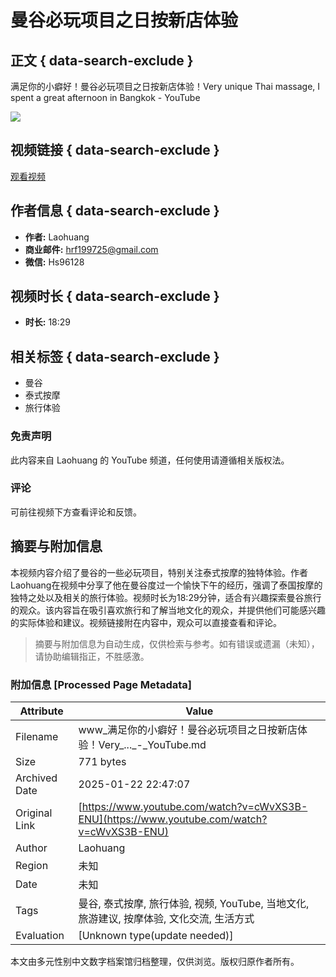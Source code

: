 # 曼谷必玩项目之日按新店体验

## 正文 { data-search-exclude }


满足你的小癖好！曼谷必玩项目之日按新店体验！Very unique Thai massage, I spent a great afternoon in Bangkok - YouTube

![](https://i.ytimg.com/an/KrEEUeXamgP_RVOqNN_I1w/featured_channel.jpg?v=6444da44)

## 视频链接 { data-search-exclude }
[观看视频](https://www.youtube.com/watch?v=HLQbqJxoc6M)

## 作者信息 { data-search-exclude }
- **作者:** Laohuang
- **商业邮件:** hrf199725@gmail.com
- **微信:** Hs96128

## 视频时长 { data-search-exclude }
- **时长:** 18:29

## 相关标签 { data-search-exclude }
- 曼谷
- 泰式按摩
- 旅行体验

### 免责声明
此内容来自 Laohuang 的 YouTube 频道，任何使用请遵循相关版权法。

### 评论
可前往视频下方查看评论和反馈。
<!-- tcd_original_link https://www.youtube.com/watch?v=cWvXS3B-ENU -->


## 摘要与附加信息

<!-- tcd_abstract -->
本视频内容介绍了曼谷的一些必玩项目，特别关注泰式按摩的独特体验。作者Laohuang在视频中分享了他在曼谷度过一个愉快下午的经历，强调了泰国按摩的独特之处以及相关的旅行体验。视频时长为18:29分钟，适合有兴趣探索曼谷旅行的观众。该内容旨在吸引喜欢旅行和了解当地文化的观众，并提供他们可能感兴趣的实际体验和建议。视频链接附在内容中，观众可以直接查看和评论。
<!-- tcd_abstract_end -->

> 摘要与附加信息为自动生成，仅供检索与参考。如有错误或遗漏（未知），请协助编辑指正，不胜感激。

### 附加信息 [Processed Page Metadata]

| Attribute       | Value                                  |
|-----------------|----------------------------------------|
| Filename        | www_满足你的小癖好！曼谷必玩项目之日按新店体验！Very_..._-_YouTube.md                             |
| Size            | 771 bytes                           |
| Archived Date   | 2025-01-22 22:47:07                             |
| Original Link   | [https://www.youtube.com/watch?v=cWvXS3B-ENU](https://www.youtube.com/watch?v=cWvXS3B-ENU)                       |
| Author          | Laohuang                               |
| Region          | 未知                               |
| Date            | 未知                                 |
| Tags            | 曼谷, 泰式按摩, 旅行体验, 视频, YouTube, 当地文化, 旅游建议, 按摩体验, 文化交流, 生活方式                                 |
| Evaluation            | [Unknown type(update needed)]                                 |
<!-- tcd_table_end -->

本文由多元性别中文数字档案馆归档整理，仅供浏览。版权归原作者所有。
